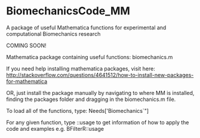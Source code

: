 BiomechanicsCode_MM
===================
A package of useful Mathematica functions for experimental and computational Biomechanics research

COMING SOON!

Mathematica package containing useful functions:
biomechanics.m

If you need help installing mathematica packages, visit here:
http://stackoverflow.com/questions/4641512/how-to-install-new-packages-for-mathematica

OR, just install the package manually by navigating to where MM is installed, finding the packages folder and dragging 
in the biomechanics.m file.

To load all of the functions, type:
Needs['Biomechanics`"]

For any given function, type ::usage to get information of how to apply the code and examples
e.g. BFilterR::usage 
